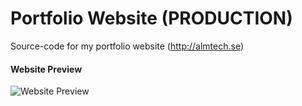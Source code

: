 # Portfolio Website (PRODUCTION)
Source-code for my portfolio website (http://almtech.se)

#### Website Preview
![Website Preview](preview.png)
